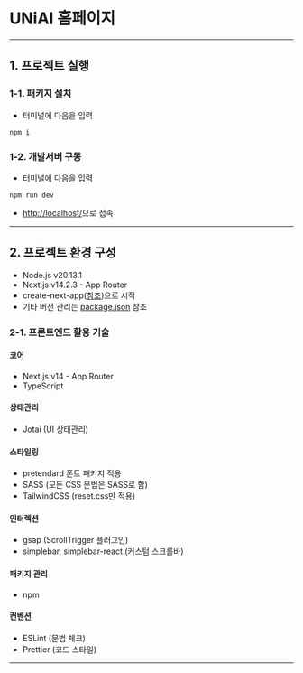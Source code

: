 # UNiAI 홈페이지

---

## 1. 프로젝트 실행

### 1-1. 패키지 설치

- 터미널에 다음을 입력

```
npm i
```

### 1-2. 개발서버 구동

- 터미널에 다음을 입력

```
npm run dev
```

- <http://localhost/>으로 접속

---

## 2. 프로젝트 환경 구성

- Node.js v20.13.1
- Next.js v14.2.3 - App Router
- create-next-app([참조](https://nextjs.org/docs/getting-started/installation))으로 시작
- 기타 버전 관리는 [package.json](https://github.com/uniai-corp/homepage/blob/front_dev/package.json) 참조

### 2-1. 프론트엔드 활용 기술

#### 코어

- Next.js v14 - App Router
- TypeScript

#### 상태관리

- Jotai (UI 상태관리)

#### 스타일링

- pretendard 폰트 패키지 적용
- SASS (모든 CSS 문법은 SASS로 함)
- TailwindCSS (reset.css만 적용)

#### 인터렉션

- gsap (ScrollTrigger 플러그인)
- simplebar, simplebar-react (커스텀 스크롤바)

#### 패키지 관리

- npm

#### 컨벤션

- ESLint (문법 체크)
- Prettier (코드 스타일)

---
